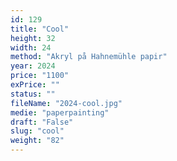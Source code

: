```yaml
---
id: 129
title: "Cool"
height: 32
width: 24
method: "Akryl på Hahnemühle papir"
year: 2024
price: "1100"
exPrice: ""
status: ""
fileName: "2024-cool.jpg"
medie: "paperpainting"
draft: "False"
slug: "cool"
weight: "82"
---
```

